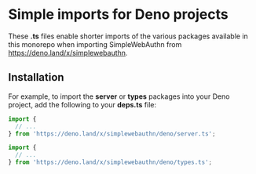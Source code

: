 # Simple imports for Deno projects

These **.ts** files enable shorter imports of the various packages available in this monorepo when
importing SimpleWebAuthn from https://deno.land/x/simplewebauthn.

## Installation

For example, to import the **server** or **types** packages into your Deno project, add the
following to your **deps.ts** file:

```ts
import {
  // ...
} from 'https://deno.land/x/simplewebauthn/deno/server.ts';

import {
  // ...
} from 'https://deno.land/x/simplewebauthn/deno/types.ts';
```
